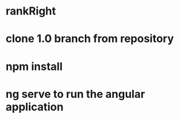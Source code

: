 # rankRight
# clone 1.0 branch from repository
# npm install
# ng serve to run the angular application